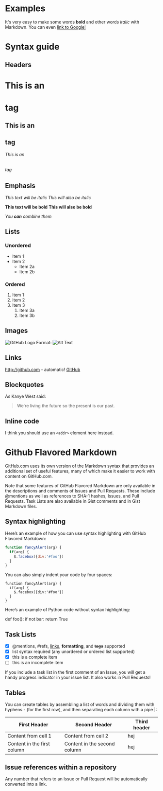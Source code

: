 # Examples
It's very easy to make some words **bold** and other words *italic* with Markdown. You can even [link to Google!](http://google.com)

# **Syntax guide**
## **Headers**
# This is an <h1> tag
## This is an <h2> tag
###### This is an <h6> tag

## Emphasis
*This text will be italic*
_This will also be italic_

**This text will be bold**
__This will also be bold__

_You **can** combine them_

## Lists
### Unordered

* Item 1
* Item 2
  * Item 2a
  * Item 2b

### Ordered
1. Item 1
1. Item 2
1. Item 3
   1. Item 3a
   1. Item 3b

## Images
![GitHub Logo](https://media.discordapp.net/attachments/498915579051376640/657186102012149791/IMG_20191214_215535.jpg?width=534&height=534)
Format: ![Alt Text](url)

## Links
http://github.com - automatic!
[GitHub](http://github.com)

## Blockquotes
As Kanye West said:

> We're living the future so
> the present is our past.

## Inline code
I think you should use an
`<addr>` element here instead.

# Github Flavored Markdown
GitHub.com uses its own version of the Markdown syntax that provides an additional set of useful features, many of which make it easier to work with content on GitHub.com.

Note that some features of GitHub Flavored Markdown are only available in the descriptions and comments of Issues and Pull Requests. These include @mentions as well as references to SHA-1 hashes, Issues, and Pull Requests. Task Lists are also available in Gist comments and in Gist Markdown files.

## Syntax highlighting
Here’s an example of how you can use syntax highlighting with GitHub Flavored Markdown:

```javascript
function fancyAlert(arg) {
  if(arg) {
    $.facebox({div:'#foo'})
  }
}
```
You can also simply indent your code by four spaces:

    function fancyAlert(arg) {
      if(arg) {
        $.facebox({div:'#foo'})
      }
    }

Here’s an example of Python code without syntax highlighting:

def foo():
    if not bar:
        return True

## Task Lists
- [x] @mentions, #refs, [links](), **formatting**, and <del>tags</del> supported
- [x] list syntax required (any unordered or ordered list supported)
- [x] this is a complete item
- [ ] this is an incomplete item

If you include a task list in the first comment of an Issue, you will get a handy progress indicator in your issue list. It also works in Pull Requests!

## Tables
You can create tables by assembling a list of words and dividing them with hyphens - (for the first row), and then separating each column with a pipe |:

First Header | Second Header | Third header
------------ | ------------- | ---------------        
Content from cell 1 | Content from cell 2 | hej
Content in the first column | Content in the second column | hej

## Issue references within a repository
Any number that refers to an Issue or Pull Request will be automatically converted into a link.

